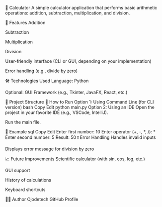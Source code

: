 🧮 Calculator
A simple calculator application that performs basic arithmetic operations: addition, subtraction, multiplication, and division.

🚀 Features
Addition

Subtraction

Multiplication

Division

User-friendly interface (CLI or GUI, depending on your implementation)

Error handling (e.g., divide by zero)

🛠️ Technologies Used
Language: Python 

Optional: GUI Framework (e.g., Tkinter, JavaFX, React, etc.)

📂 Project Structure
🔧 How to Run
Option 1: Using Command Line (for CLI version)
bash
Copy
Edit
python main.py
Option 2: Using an IDE
Open the project in your favorite IDE (e.g., VSCode, IntelliJ).

Run the main file.

🧪 Example
sql
Copy
Edit
Enter first number: 10
Enter operator (+, -, *, /): *
Enter second number: 5
Result: 50
❗ Error Handling
Handles invalid inputs

Displays error message for division by zero

📈 Future Improvements
Scientific calculator (with sin, cos, log, etc.)

GUI support

History of calculations

Keyboard shortcuts

👨‍💻 Author
Ojodetech
GitHub Profile

